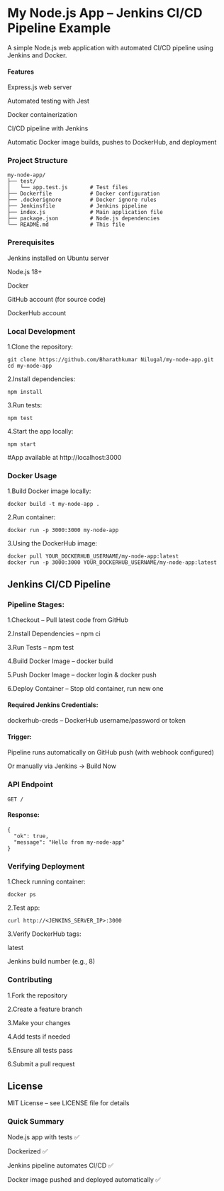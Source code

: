 # My Node.js App – Jenkins CI/CD Pipeline Example

A simple Node.js web application with automated CI/CD pipeline using Jenkins and Docker.

#### Features

Express.js web server

Automated testing with Jest

Docker containerization

CI/CD pipeline with Jenkins

Automatic Docker image builds, pushes to DockerHub, and deployment

### Project Structure
```
my-node-app/
├── test/
│   └── app.test.js       # Test files
├── Dockerfile            # Docker configuration
├── .dockerignore         # Docker ignore rules
├── Jenkinsfile           # Jenkins pipeline
├── index.js              # Main application file
├── package.json          # Node.js dependencies
└── README.md             # This file
```
### Prerequisites

Jenkins installed on Ubuntu server

Node.js 18+

Docker

GitHub account (for source code)

DockerHub account

### Local Development

1.Clone the repository:
```
git clone https://github.com/Bharathkumar Nilugal/my-node-app.git
cd my-node-app
```

2.Install dependencies:
```
npm install
```

3.Run tests:
```
npm test
```

4.Start the app locally:
```
npm start
```
#App available at http://localhost:3000

### Docker Usage

1.Build Docker image locally:
```
docker build -t my-node-app .
```

2.Run container:
```
docker run -p 3000:3000 my-node-app
```

3.Using the DockerHub image:
```
docker pull YOUR_DOCKERHUB_USERNAME/my-node-app:latest
docker run -p 3000:3000 YOUR_DOCKERHUB_USERNAME/my-node-app:latest
```
## Jenkins CI/CD Pipeline

### Pipeline Stages:

1.Checkout – Pull latest code from GitHub

2.Install Dependencies – npm ci

3.Run Tests – npm test

4.Build Docker Image – docker build

5.Push Docker Image – docker login & docker push

6.Deploy Container – Stop old container, run new one

#### Required Jenkins Credentials:

dockerhub-creds – DockerHub username/password or token

#### Trigger:

Pipeline runs automatically on GitHub push (with webhook configured)

Or manually via Jenkins → Build Now

### API Endpoint
```
GET /
```

#### Response:
```
{
  "ok": true,
  "message": "Hello from my-node-app"
}
```
### Verifying Deployment

1.Check running container:
```
docker ps
```

2.Test app:
```
curl http://<JENKINS_SERVER_IP>:3000
```

3.Verify DockerHub tags:

latest

Jenkins build number (e.g., 8)

### Contributing

1.Fork the repository

2.Create a feature branch

3.Make your changes

4.Add tests if needed

5.Ensure all tests pass

6.Submit a pull request

## License

MIT License – see LICENSE file for details

### Quick Summary

Node.js app with tests ✅

Dockerized ✅

Jenkins pipeline automates CI/CD ✅

Docker image pushed and deployed automatically ✅
